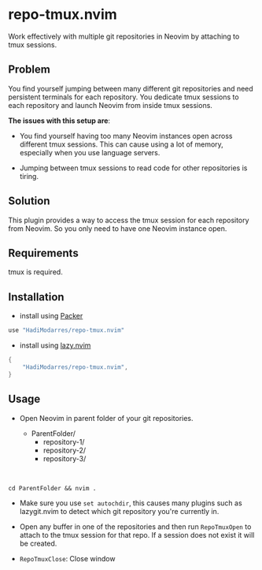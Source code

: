 # repo-tmux.nvim

Work effectively with multiple git repositories in Neovim by attaching to tmux sessions.

## Problem

You find yourself jumping between many different git repositories and need persistent terminals for each repository.
You dedicate tmux sessions to each repository and launch Neovim from inside tmux sessions.

<b>The issues with this setup are</b>:

- You find yourself having too many Neovim instances open across different tmux sessions. This can cause using a lot of memory, especially
  when you use language servers.

- Jumping between tmux sessions to read code for other repositories is tiring.

## Solution

This plugin provides a way to access the tmux session for each repository from Neovim. So you only need to have one Neovim instance open.

## Requirements

tmux is required.

## Installation

- install using [Packer](https://github.com/wbthomason/packer.nvim)

```lua
use "HadiModarres/repo-tmux.nvim"
```

- install using [lazy.nvim](https://github.com/folke/lazy.nvim)

```lua
{
    "HadiModarres/repo-tmux.nvim",
}
```

## Usage

- Open Neovim in parent folder of your git repositories.

  - ParentFolder/
    - repository-1/
    - repository-2/
    - repository-3/

<br/>

```shell
cd ParentFolder && nvim .
```

- Make sure you use `set autochdir`, this causes many plugins such as lazygit.nvim to detect which git repository you're currently in.

- Open any buffer in one of the repositories and then run `RepoTmuxOpen` to attach to the tmux session for that repo. If a session does not exist it will be created.

- `RepoTmuxClose`: Close window
